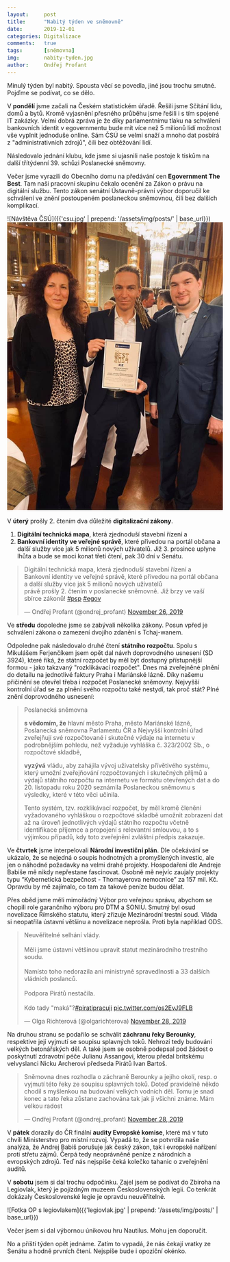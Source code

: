 ```yaml
---
layout:     post
title:      "Nabitý týden ve sněmovně"
date:       2019-12-01
categories: Digitalizace
comments:   true
tags:       [sněmovna]
img:        nabity-tyden.jpg
author:     Ondřej Profant
---
```


Minulý týden byl nabitý. Spousta věcí se povedla, jiné jsou trochu smutné. Pojďme se podívat, co se dělo.

V **pondělí** jsme začali na Českém statistickém úřadě. Řešili jsme Sčítání lidu, domů a bytů.
Kromě vyjasnění přesného průběhu jsme řešili i s tím spojené IT zakázky. Velmi dobrá zpráva je
že díky parlamentnímu tlaku na schválení bankovních identit v egovernmentu bude mít více než
5 milionů lidí možnost vše vyplnit jednoduše online. Sám ČSÚ se velmi snaží a mnoho dat posbírá
z "administrativních zdrojů", čili bez obtěžování lidí.

Následovalo jednání klubu, kde jsme si ujasnili naše postoje k tiskům na další třítýdenní 39. schůzi Poslanecké sněmovny.

Večer jsme vyrazili do Obecního domu na předávání cen **Egovernment The Best**. Tam naši pracovní
skupinu čekalo ocenění za Zákon o právu na digitální službu. Tento zákon senátní
Ústavně-právní výbor doporučil ke schválení ve znění postoupeném poslaneckou sněmovnou,
čili bez dalších komplikací.

![Návštěva ČSÚ]({{'csu.jpg' | prepend: '/assets/img/posts/' | base_url}})
![Fotka z cen Egovernment The best](/assets/img/posts/egovthebest.jpg)

V **úterý** prošly 2. čtením dva důležité **digitalizační zákony**.

1. **Digitální technická mapa**, která zjednoduší stavební řízení a
2. **Bankovní identity ve veřejné správě**, které přivedou na portál občana a další služby více jak 5 milionů nových uživatelů.
Již 3. prosince uplyne lhůta a bude se moci konat třetí čtení, pak 30 dní v Senátu.


<blockquote class="twitter-tweet"><p lang="cs" dir="ltr"> Digitální technická mapa, která zjednoduší stavební řízení a <br>Bankovní identity ve veřejné správě, které přivedou na portál občana a další služby více jak 5 milionů nových uživatelů<br>právě prošly 2. čtením v poslanecké sněmovně. Již brzy ve vaší sbírce zákonů! <a href="https://twitter.com/hashtag/psp?src=hash&amp;ref_src=twsrc%5Etfw">#psp</a> <a href="https://twitter.com/hashtag/egov?src=hash&amp;ref_src=twsrc%5Etfw">#egov</a></p>&mdash; Ondřej Profant (@ondrej_profant) <a href="https://twitter.com/ondrej_profant/status/1199350633008189440?ref_src=twsrc%5Etfw">November 26, 2019</a></blockquote> 


Ve **středu** dopoledne jsme se zabývali několika zákony. Posun vpřed je schválení 
zákona o zamezení dvojího zdanění s Tchaj-wanem.

Odpoledne pak následovalo druhé čtení **státního rozpočtu**. Spolu s Mikulášem Ferjenčíkem
jsem opět dal návrh doprovodného usnesení (SD 3924), které říká, že státní rozpočet by
měl být dostupný přístupnější formou - jako takzvaný "rozklikávací rozpočet". Dnes má
zveřejněné plnění do detailu na jednotlivé faktury Praha i Mariánské lázně. Díky našemu
přičinění se otevřel třeba i rozpočet Poslanecké sněmovny. Nejvyšší kontrolní úřad se za
plnění svého rozpočtu také nestydí, tak proč stát? Plné znění doprovodného usnesení:

> Poslanecká sněmovna
>
> **s vědomím, že** hlavní město Praha, město Mariánské lázně, Poslanecká sněmovna Parlamentu ČR a Nejvyšší kontrolní úřad zveřejňují své rozpočtované i skutečné výdaje na internetu v podrobnějším pohledu, než vyžaduje vyhláška č. 323/2002 Sb., o rozpočtové skladbě,
>
> **vyzývá** vládu, aby zahájila vývoj uživatelsky přívětivého systému, který umožní zveřejňování rozpočtovaných i skutečných příjmů a výdajů státního rozpočtu na internetu ve formátu otevřených dat a do 20. listopadu roku 2020 seznámila Poslaneckou sněmovnu s výsledky, které v této věci učinila.
> 
> Tento systém, tzv. rozklikávací rozpočet, by měl kromě členění vyžadovaného vyhláškou o rozpočtové skladbě umožnit zobrazení dat až na úroveň jednotlivých výdajů státního rozpočtu včetně identifikace příjemce a propojení s relevantní smlouvou, a to s výjimkou případů, kdy toto zveřejnění zvláštní předpis zakazuje.


Ve **čtvrtek** jsme interpelovali **Národní investiční plán**. Dle očekávání se ukázalo,
že se nejedná o soupis hodnotných a promyšlených investic, ale jen o náhodné požadavky 
na velmi drahé projekty. Hospodaření dle Andreje Babiše mě nikdy nepřestane fascinovat.
Osobně mě nejvíc zaujaly projekty typu “Kybernetická bezpečnost - Thomayerova nemocnice” 
za 157 mil. Kč. Opravdu by mě zajímalo, co tam za takové peníze budou dělat.

Přes oběd jsme měli mimořádný Výbor pro veřejnou správu, abychom se chopili role garančního
výboru pro DTM a SONIU. Smutný byl osud novelizace Římského statutu, který zřizuje
Mezinárodní trestní soud. Vláda si neopatřila ústavní většinu a novelizace neprošla. 
Proti byla například ODS.


<blockquote class="twitter-tweet"><p lang="cs" dir="ltr">Neuvěřitelné selhání vlády.<br><br>Měli jsme ústavní většinou upravit statut mezinárodního trestního soudu. <br><br>Namísto toho nedorazila ani ministryně spravedlnosti a 33 dalších vládních poslanců.<br><br>Podpora Pirátů nestačila.<br><br>Kdo tady &quot;maká&quot;?<a href="https://twitter.com/hashtag/piratipracuji?src=hash&amp;ref_src=twsrc%5Etfw">#piratipracuji</a> <a href="https://t.co/os2EvJ9FLB">pic.twitter.com/os2EvJ9FLB</a></p>&mdash; Olga Richterová (@olgarichterova) <a href="https://twitter.com/olgarichterova/status/1200010940126769152?ref_src=twsrc%5Etfw">November 28, 2019</a></blockquote>


Na druhou stranu se podařilo se schválit **záchranu řeky Berounky**, respektive její
vyjmutí se soupisu splavných toků. Nehrozí tedy budování velkých betonářských děl.
A také jsem se osobně podepsal pod žádost o poskytnutí zdravotní péče Julianu Assangovi,
kterou předal britskému velvyslanci Nicku Archerovi předseda Pirátů Ivan Bartoš.


<blockquote class="twitter-tweet"><p lang="cs" dir="ltr">Sněmovna dnes rozhodla o záchraně Berounky a jejího okolí, resp. o vyjmutí této řeky ze soupisu splavných toků. Doteď pravidelně někdo chodil s myšlenkou na budování velkých vodních děl. Tomu je snad konec a tato řeka zůstane zachována tak jak ji všichni známe. Mám velkou radost</p>&mdash; Ondřej Profant (@ondrej_profant) <a href="https://twitter.com/ondrej_profant/status/1200071732834504705?ref_src=twsrc%5Etfw">November 28, 2019</a></blockquote> 


V **pátek** dorazily do ČR finální **audity Evropské komise**, které má v tuto chvíli
Ministerstvo pro místní rozvoj. Vypadá to, že se potvrdila naše analýza, že Andrej
Babiš porušuje jak český zákon, tak i evropské nařízení proti střetu zájmů. Čerpá
tedy neoprávněně peníze z národních a evropských zdrojů. Teď nás nejspíše čeká
kolečko tahanic o zveřejnění auditů.

V **sobotu** jsem si dal trochu odpočinku. Zajel jsem se podívat do Zbiroha na Legiovlak,
který je pojízdným muzeem Československých legii. Co tenkrát dokázaly Československé legie
je opravdu neuvěřitelné.

![Fotka OP s legiovlakem]({{'legiovlak.jpg' | prepend: '/assets/img/posts/' | base_url}})

Večer jsem si dal výbornou únikovou hru Nautilus. Mohu jen doporučit.

No a příští týden opět jednáme. Zatím to vypadá, že nás čekají vratky ze Senátu
a hodně prvních čtení. Nejspíše bude i opoziční okénko.
